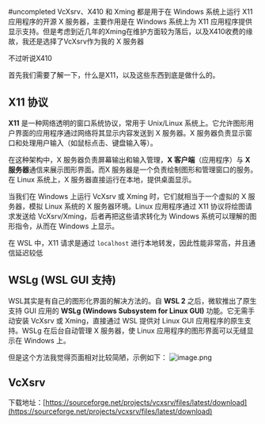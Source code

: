 #uncompleted
VcXsrv、X410 和 Xming 都是用于在 Windows 系统上运行 X11 应用程序的开源 X 服务器，主要作用是在 Windows 系统上为 X11 应用程序提供显示支持。但是考虑到近几年的Xming在维护方面较为落后，以及X410收费的缘故，我还是选择了VcXsrv作为我的 X 服务器

不过听说X410

首先我们需要了解一下，什么是X11，以及这些东西到底是做什么的。

## X11 协议

**X11** 是一种网络透明的窗口系统协议，常用于 Unix/Linux 系统上。它允许图形用户界面的应用程序通过网络将其显示内容发送到 X 服务器。X 服务器负责显示窗口和处理用户输入（如鼠标点击、键盘输入等）。

在这种架构中，X 服务器负责屏幕输出和输入管理，**X 客户端**（应用程序）与 **X 服务器**通信来展示图形界面。而X 服务器是一个负责绘制图形和管理窗口的服务。在 Linux 系统上，X 服务器直接运行在本地，提供桌面显示。

当我们在 Windows 上运行 VcXsrv 或 Xming 时，它们就相当于一个虚拟的 X 服务器，模拟 Linux 系统的 X 服务器环境。Linux 应用程序通过 X11 协议将绘图请求发送给 VcXsrv/Xming，后者再把这些请求转化为 Windows 系统可以理解的图形指令，从而在 Windows 上显示。

在 WSL 中，X11 请求是通过 `localhost` 进行本地转发，因此性能非常高，并且通信延迟较低

## WSLg (WSL GUI 支持)

WSL其实是有自己的图形化界面的解决方法的。自 **WSL 2** 之后，微软推出了原生支持 GUI 应用的 **WSLg (Windows Subsystem for Linux GUI)** 功能。它无需手动安装 VcXsrv 或 Xming，直接通过 WSL 提供对 Linux GUI 应用程序的原生支持。WSLg 在后台自动管理 X 服务器，使 Linux 应用程序的图形界面可以无缝显示在 Windows 上。

但是这个方法我觉得页面相对比较简陋，示例如下：
![image.png](https://cloud.intro-iu.top:738/d/ThreeBody/ZeroHzzzzPic/202409102007318.png)

## VcXsrv

下载地址：[https://sourceforge.net/projects/vcxsrv/files/latest/download](https://sourceforge.net/projects/vcxsrv/files/latest/download)

